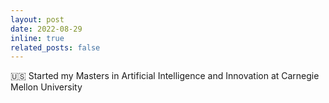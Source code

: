 ```yaml
---
layout: post
date: 2022-08-29
inline: true
related_posts: false
---
```


🇺🇸 Started my Masters in Artificial Intelligence and Innovation at Carnegie Mellon University